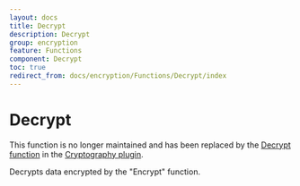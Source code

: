 ```yaml
---
layout: docs
title: Decrypt
description: Decrypt
group: encryption
feature: Functions
component: Decrypt
toc: true
redirect_from: docs/encryption/Functions/Decrypt/index
---
```

Decrypt
=======

<p class="recommendation">This function is no longer maintained and has been replaced by the 
<a href="/Support/Plugins/Cryptography/Functions/Decrypt/">Decrypt function</a> 
in the <a href="/Support/Plugins/Cryptography/">Cryptography plugin</a>.</p>

Decrypts data encrypted by the "Encrypt" function.
